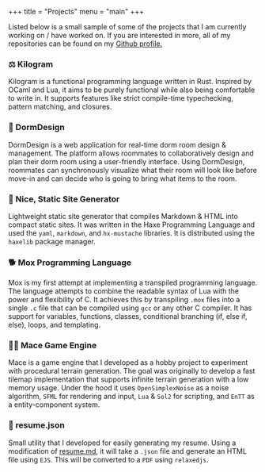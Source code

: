 +++
title = "Projects"
menu = "main"
+++

Listed below is a small sample of some of the projects that I am currently working on / have worked on. If you are interested in more, all of my
repositories can be found on my [Github profile.](https://github.com/gmisail)

### ⚖️ Kilogram

Kilogram is a functional programming language written in Rust. Inspired by
OCaml and Lua, it aims to be purely functional while also being comfortable to write in. It supports features like strict compile-time typechecking, pattern matching, and closures.

### 🚪 DormDesign
DormDesign is a web application for real-time dorm room design & management. The platform allows roommates to collaboratively design and plan
their dorm room using a user-friendly interface. Using DormDesign, roommates can synchronously visualize what their room will look like before
move-in and can decide who is going to bring what items to the room.

### 💾 Nice, Static Site Generator
Lightweight static site generator that compiles Markdown & HTML into compact static sites. It was written in the Haxe Programming
Language and used the `yaml`, `markdown`, and `hx-mustache` libraries. It is distributed using the `haxelib` package manager.

### 🐕 Mox Programming Language
Mox is my first attempt at implementing a transpiled programming language. The language attempts to combine the readable syntax of Lua with the
power and flexibility of C. It achieves this by transpiling `.mox` files into a single `.c` file that can be compiled using `gcc` or any other C
compiler. It has support for variables, functions, classes, conditional branching (if, else if, else), loops, and templating.


### 🐕‍🦺 Mace Game Engine
Mace is a game engine that I developed as a hobby project to experiment with procedural terrain generation. The goal was originally to develop
a fast tilemap implementation that supports infinite terrain generation with a low memory usage. Under the hood it uses `OpenSimplexNoise` as a
noise algorithm, `SFML` for rendering and input, `Lua` & `Sol2` for scripting, and `EnTT` as a entity-component system.


### 📝 resume.json
Small utility that I developed for easily generating my resume. Using a modification of [resume.md](https://github.com/mikepqr/resume.md), it will
take a `.json` file and generate an HTML file using `EJS`. This will be converted to a `PDF` using `relaxedjs`.
